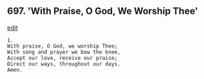 
## 697.  'With Praise, O God, We Worship Thee'
[edit](https://docs.google.com/document/d/1-Ov5h2CL56dIVTdKknSJveCpJqZE7g6O/edit?mode=html)



    1.
    With praise, O God, we worship Thee; 
    With song and prayer we bow the knee, 
    Accept our love, receive our praise; 
    Direct our ways, throughout our days. 
    Amen.
